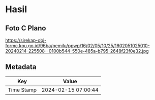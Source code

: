 # Hasil

## Foto C Plano

https://sirekap-obj-formc.kpu.go.id/96ba/pemilu/ppwp/16/02/05/10/25/1602051025010-20240214-225508--0100b544-550e-485a-b795-2648f23f0e32.jpg


## Metadata

| Key        | Value               |
| ---------- | ------------------- |
| Time Stamp | 2024-02-15 07:00:44 |



